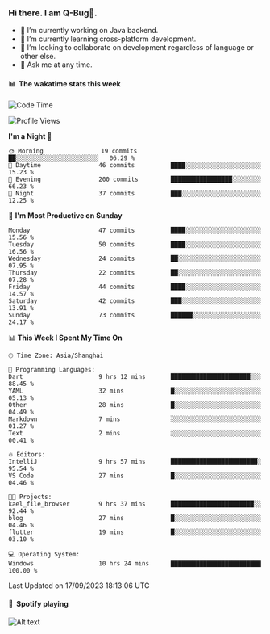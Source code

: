 ### Hi there. I am Q-Bug🐞.

- 🔭 I’m currently working on Java backend.
- 🌱 I’m currently learning cross-platform development.
- 👯 I’m looking to collaborate on development regardless of language or other else.
- 💬 Ask me at any time.

#### 📊 &nbsp;**The wakatime stats this week**  
<!--START_SECTION:waka-->
![Code Time](http://img.shields.io/badge/Code%20Time-108%20hrs%2032%20mins-blue)

![Profile Views](http://img.shields.io/badge/Profile%20Views-0-blue)

**I'm a Night 🦉** 

```text
🌞 Morning                19 commits          ██░░░░░░░░░░░░░░░░░░░░░░░   06.29 % 
🌆 Daytime                46 commits          ████░░░░░░░░░░░░░░░░░░░░░   15.23 % 
🌃 Evening                200 commits         █████████████████░░░░░░░░   66.23 % 
🌙 Night                  37 commits          ███░░░░░░░░░░░░░░░░░░░░░░   12.25 % 
```
📅 **I'm Most Productive on Sunday** 

```text
Monday                   47 commits          ████░░░░░░░░░░░░░░░░░░░░░   15.56 % 
Tuesday                  50 commits          ████░░░░░░░░░░░░░░░░░░░░░   16.56 % 
Wednesday                24 commits          ██░░░░░░░░░░░░░░░░░░░░░░░   07.95 % 
Thursday                 22 commits          ██░░░░░░░░░░░░░░░░░░░░░░░   07.28 % 
Friday                   44 commits          ████░░░░░░░░░░░░░░░░░░░░░   14.57 % 
Saturday                 42 commits          ███░░░░░░░░░░░░░░░░░░░░░░   13.91 % 
Sunday                   73 commits          ██████░░░░░░░░░░░░░░░░░░░   24.17 % 
```


📊 **This Week I Spent My Time On** 

```text
🕑︎ Time Zone: Asia/Shanghai

💬 Programming Languages: 
Dart                     9 hrs 12 mins       ██████████████████████░░░   88.45 % 
YAML                     32 mins             █░░░░░░░░░░░░░░░░░░░░░░░░   05.13 % 
Other                    28 mins             █░░░░░░░░░░░░░░░░░░░░░░░░   04.49 % 
Markdown                 7 mins              ░░░░░░░░░░░░░░░░░░░░░░░░░   01.27 % 
Text                     2 mins              ░░░░░░░░░░░░░░░░░░░░░░░░░   00.41 % 

🔥 Editors: 
IntelliJ                 9 hrs 57 mins       ████████████████████████░   95.54 % 
VS Code                  27 mins             █░░░░░░░░░░░░░░░░░░░░░░░░   04.46 % 

🐱‍💻 Projects: 
kael_file_browser        9 hrs 37 mins       ███████████████████████░░   92.44 % 
blog                     27 mins             █░░░░░░░░░░░░░░░░░░░░░░░░   04.46 % 
flutter                  19 mins             █░░░░░░░░░░░░░░░░░░░░░░░░   03.10 % 

💻 Operating System: 
Windows                  10 hrs 24 mins      █████████████████████████   100.00 % 
```


 Last Updated on 17/09/2023 18:13:06 UTC
<!--END_SECTION:waka-->

#### 🎵 &nbsp;**Spotify playing**  
![Alt text](https://spotify-recently-played-readme.vercel.app/api?user=e5y1o4x7kdt9kf2blu4wvmb4s&unique={true|1|on|yes})
